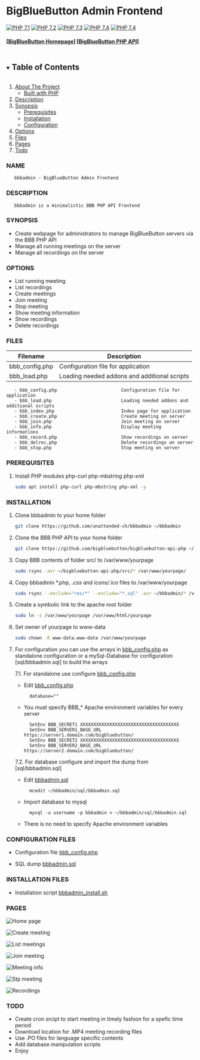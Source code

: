 # BigBlueButton Admin Frontend

[![PHP 7.1](https://img.shields.io/badge/php-7.1-f33.svg?style=flat-square)](https://php.net/)
[![PHP 7.2](https://img.shields.io/badge/php-7.2-f33.svg?style=flat-square)](https://php.net/)
[![PHP 7.3](https://img.shields.io/badge/php-7.3-f93.svg?style=flat-square)](https://php.net/)
[![PHP 7.4](https://img.shields.io/badge/php-7.4-9c9.svg?style=flat-square)](https://php.net/)
[![PHP 7.4](https://img.shields.io/badge/php-8.0-9c9.svg?style=flat-square)](https://php.net/)
#### [[BigBlueButton Homepage][bbb]] [[BigBlueButton PHP API][bbbapi]]


<!-- TABLE OF CONTENTS -->
<details open="open">
  <summary><h2 style="display: inline-block">Table of Contents</h2></summary>
  <ol>
    <li>
      <a href="#about">About The Project</a>
      <ul>
        <li><a href="#php">Built with PHP</a></li>
      </ul>
    </li>
    <li>
      <a href="#description">Description</a>
    </li>
    <li>
      <a href="#Synopsis">Synopsis</a>
      <ul>
        <li><a href="#prerequisites">Prerequisites</a></li>
        <li><a href="#installation">Installation</a></li>
        <li><a href="#configuration">Configuration</a></li>
      </ul>
    </li>
    <li><a href="#options">Options</a></li>
    <li><a href="#files">Files</a></li>
    <li><a href="#pages">Pages</a></li>
    <li><a href="#todo">Todo</a></li>
  </ol>
</details>


### NAME

       bbbadmin - BigBlueButton Admin Frontend

### DESCRIPTION

       bbbadmin is a minimalistic BBB PHP API Frontend


### SYNOPSIS

   * 	Create webpage for administrators to manage BigBlueButton servers via the BBB PHP API
   * 	Manage all running meetings on the server
   * 	Manage all recordings on the server

### OPTIONS

   * List running meeting
   * List recordings
   * Create meetings
   * Join meeting
   * Stop meeting
   * Show meeting information
   * Show recordings
   * Delete recordings

### FILES
   Filename|Description
   --------|-----------
   bbb_config.php|Configuration file for application
   bbb_load.php|Loading needed addons and additional scripts

       - bbb_config.php                        Configuration file for application
       - bbb_load.php                          Loading needed addons and additional scripts
       - bbb_index.php                         Index page for application
       - bbb_create.php                        Create meeting on server
       - bbb_join.php                          Join meeting on server
       - bbb_info.php                          Display meeting informations
       - bbb_record.php                        Show recordings on server
       - bbb_delrec.php                        Delete recordings on server
       - bbb_stop.php                          Stop meeting on server

### PREREQUISITES

1. Install PHP modules php-curl php-mbstring php-xml
   ```sh
   sudo apt install php-curl php-mbstring php-xml -y
   ```

### INSTALLATION

1. Clone bbbadmin to your home folder
   ```sh
   git clone https://github.com/unattended-ch/bbbadmin ~/bbbadmin
   ```
2. Clone the BBB PHP API to your home folder
   ```sh
   git clone https://github.com/bigbluebutton/bigbluebutton-api-php ~/bigbluebutton-api-php
   ```
3. Copy BBB contents of folder src/ to /var/www/yourpage
   ```sh
   sudo rsync -avr ~/bigbluebutton-api-php/src/* /var/www/yourpage/
   ```
4. Copy bbbadmin *.php, *.css and icons/*.ico files to /var/www/yourpage
   ```sh
   sudo rsync --exclude="res/*" --exclude="*.sql" -avr ~/bbbadmin/* /var/www/yourpage/
   ```
5. Create a symbolic link to the apache root folder
   ```sh
   sudo ln -s /var/www/yourpage /var/www/html/yourpage
   ```
6. Set owner of yourpage to www-data
   ```sh
   sudo chown -R www-data.www-data /var/www/yourpage
   ```
7. For configuration you can use the arrays in [bbb_config.php] as standalone configuration
   or a mySql-Database for configuration [sql/bbbadmin.sql] to build the arrays

   7.1. For standalone use configure [bbb_config.php]
   - Edit [bbb_config.php]
     ```
       database=""
     ```
   - You must specify BBB_* Apache environment variables for every server
     ```
       SetEnv BBB_SECRET1 XXXXXXXXXXXXXXXXXXXXXXXXXXXXXXXXXXXXX
       SetEnv BBB_SERVER1_BASE_URL https://server1.domain.com/bigbluebutton/
       SetEnv BBB_SECRET2 XXXXXXXXXXXXXXXXXXXXXXXXXXXXXXXXXXXXX
       SetEnv BBB_SERVER2_BASE_URL https://server2.domain.com/bigbluebutton/
     ```
   7.2. For database configure and import the dump from [sql/bbbadmin.sql]
   - Edit [bbbadmin.sql]
     ```
       mcedit ~/bbbadmin/sql/bbbadmin.sql
     ```
   - Import database to mysql
     ```
       mysql -u username -p bbbadmin < ~/bbbadmin/sql/bbbadmin.sql
     ```
   - There is no need to specify Apache environment variables


### CONFIGURATION FILES

- Configuration file [bbb_config.php]

- SQL dump [bbbadmin.sql]

### INSTALLATION FILES

- Installation script [bbbadmin_install.sh]

### PAGES

   ![Home page](res/bbb_index.png)

   ![Create meeting](res/bbb_create.png)

   ![List meetings](res/bbb_meetings.png)

   ![Join meeting](res/bbb_join.png)

   ![Meeting info](res/bbb_info.png)

   ![Stp meeting](res/bbb_stop.png)

   ![Recordings](res/bbb_record.png)

### TODO

   * Create cron srcipt to start meeting in timely fashion for a spefic time period
   * Download location for .MP4 meeting recording files
   * Use .PO files for language specific contents
   * Add database manipulation scripts
   * Enjoy

[bbbadmin_install.sh]: res/bbbadmin_install.sh
[bbbadmin.sql]: sql/bbbadmin.sql
[bbb_config.php]: bbb_config.php
[bbb]: https://bigbluebutton.org/
[bbbapi]: https://github.com/bigbluebutton/bigbluebutton-api-php